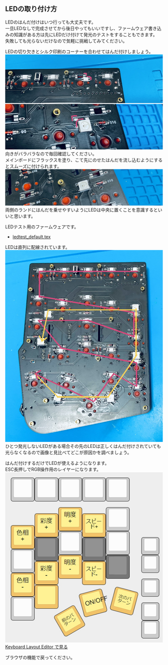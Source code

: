 ## LEDの取り付け方
LEDのはんだ付けはいつ行っても大丈夫です。  
一旦LEDなしで完成させてから後日やってもいいですし、ファームウェア書き込みの知識がある方は先にLEDだけ付けて発光のテストをすることもできます。  
失敗しても光らないだけなので気軽に挑戦してみてください。   
  
LEDの切り欠きとシルク印刷のコーナーを合わせてはんだ付けしましょう。  
![](img/led1.jpg)  
![](img/led2.jpg)  
向きがバラバラなので毎回確認してください。  
メインボードにフラックスを塗り、こて先にのせたはんだを流し込むようにするとスムーズに付けられます。  
![](img/led3.jpg)  
両側のランドにはんだを乗せやすいようにLEDは中央に置くことを意識するといいと思います。  
  
LEDテスト用のファームウェアです。  
- [ledtest_default.tex](https://github.com/Taro-Hayashi/Handyman/releases/download/14.6/ledtest_default.hex)  
  
LEDは直列に配線されています。  
![](img/led4.jpg)  
ひとつ発光しないLEDがある場合その先のLEDは正しくはんだ付けされていても光らなくなるので画像と見比べてどこが原因かを調べましょう。   

はんだ付けするだけでLEDが使えるようになります。  
ESC長押しでRGB操作用のレイヤーになります。  
![](img/ledlayout.jpg)  
[Keyboard Layout Editor で見る](http://www.keyboard-layout-editor.com/#/gists/b1de3d8b33b46ababd2dff071c8af257) 

ブラウザの機能で戻ってください。
